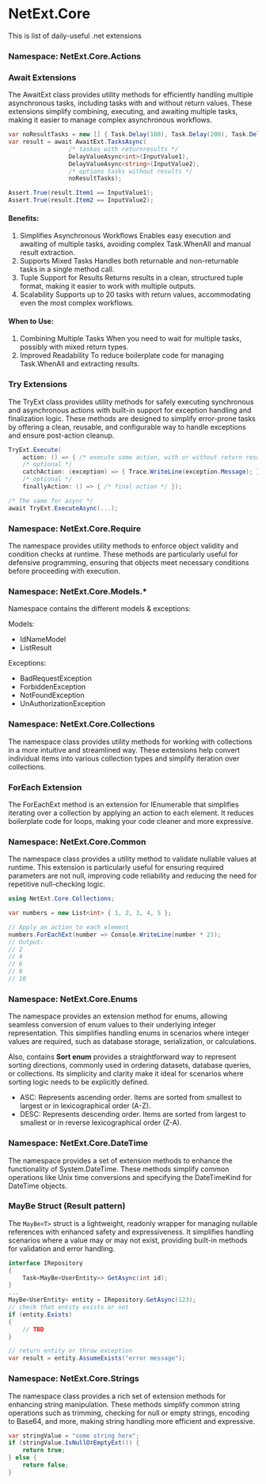 # NetExt.Core
This is list of daily-useful .net extensions

### Namespace: NetExt.Core.Actions

### Await Extensions
The AwaitExt class provides utility methods for efficiently handling multiple asynchronous tasks, including tasks with and without return values. These extensions simplify combining, executing, and awaiting multiple tasks, making it easier to manage complex asynchronous workflows.
```csharp
var noResultTasks = new [] { Task.Delay(100), Task.Delay(200), Task.Delay(300) };
var result = await AwaitExt.TasksAsync(
                 /* taskas with returnresults */
                 DelayValueAsync<int>(InputValue1),
                 DelayValueAsync<string>(InputValue2),
                 /* options tasks without results */
                 noResultTasks);

Assert.True(result.Item1 == InputValue1);
Assert.True(result.Item2 == InputValue2);
```
#### Benefits:
1. Simplifies Asynchronous Workflows
Enables easy execution and awaiting of multiple tasks, avoiding complex Task.WhenAll and manual result extraction.
2. Supports Mixed Tasks
Handles both returnable and non-returnable tasks in a single method call.
3. Tuple Support for Results
Returns results in a clean, structured tuple format, making it easier to work with multiple outputs.
4. Scalability
Supports up to 20 tasks with return values, accommodating even the most complex workflows.

#### When to Use:
1. Combining Multiple Tasks
When you need to wait for multiple tasks, possibly with mixed return types.
2. Improved Readability
To reduce boilerplate code for managing Task.WhenAll and extracting results.

### Try Extensions
The TryExt class provides utility methods for safely executing synchronous and asynchronous actions with built-in support for exception handling and finalization logic. These methods are designed to simplify error-prone tasks by offering a clean, reusable, and configurable way to handle exceptions and ensure post-action cleanup.
```csharp
TryExt.Execute(
    action: () => { /* execute some action, with or without return result */ },
    /* optional */
    catchAction: (exception) => { Trace.WriteLine(exception.Message); },
    /* optional */
    finallyAction: () => { /* final action */ });

/* The same for async */
await TryExt.ExecuteAsync(...);
```

### Namespace: NetExt.Core.Require
The namespace provides utility methods to enforce object validity and condition checks at runtime. These methods are particularly useful for defensive programming, ensuring that objects meet necessary conditions before proceeding with execution.

### Namespace: NetExt.Core.Models.*
Namespace contains the different models & exceptions:

Models:
* IdNameModel
* ListResult

Exceptions:
* BadRequestException
* ForbiddenException
* NotFoundException
* UnAuthorizationException

### Namespace: NetExt.Core.Collections
The namespace class provides utility methods for working with collections in a more intuitive and streamlined way. These extensions help convert individual items into various collection types and simplify iteration over collections.

### ForEach Extension
The ForEachExt method is an extension for IEnumerable<T> that simplifies iterating over a collection by applying an action to each element. It reduces boilerplate code for loops, making your code cleaner and more expressive.

### Namespace: NetExt.Core.Common
The namespace class provides a utility method to validate nullable values at runtime. This extension is particularly useful for ensuring required parameters are not null, improving code reliability and reducing the need for repetitive null-checking logic.
```csharp
using NetExt.Core.Collections;

var numbers = new List<int> { 1, 2, 3, 4, 5 };

// Apply an action to each element
numbers.ForEachExt(number => Console.WriteLine(number * 2));
// Output:
// 2
// 4
// 6
// 8
// 10
```

### Namespace: NetExt.Core.Enums
The namespace provides an extension method for enums, allowing seamless conversion of enum values to their underlying integer representation. This simplifies handling enums in scenarios where integer values are required, such as database storage, serialization, or calculations.

Also, contains **Sort enum** provides a straightforward way to represent sorting directions, commonly used in ordering datasets, database queries, or collections. Its simplicity and clarity make it ideal for scenarios where sorting logic needs to be explicitly defined.
* ASC: Represents ascending order. Items are sorted from smallest to largest or in lexicographical order (A-Z).
* DESC: Represents descending order. Items are sorted from largest to smallest or in reverse lexicographical order (Z-A).

### Namespace: NetExt.Core.DateTime
The namespace provides a set of extension methods to enhance the functionality of System.DateTime. These methods simplify common operations like Unix time conversions and specifying the DateTimeKind for DateTime objects.

### MayBe Struct (Result pattern)
The `MayBe<T>` struct is a lightweight, readonly wrapper for managing nullable references with enhanced safety and expressiveness. It simplifies handling scenarios where a value may or may not exist, providing built-in methods for validation and error handling.
```csharp
interface IRepository
{
    Task<MayBe<UserEntity>> GetAsync(int id); 
}
...
MayBe<UserEntity> entity = IRepository.GetAsync(123);
// check that entity exists or not
if (entity.Exists)
{
    // TBD
}

// return entity or throw exception
var result = entity.AssumeExists("error message");
```

### Namespace: NetExt.Core.Strings
The namespace class provides a rich set of extension methods for enhancing string manipulation. These methods simplify common string operations such as trimming, checking for null or empty strings, encoding to Base64, and more, making string handling more efficient and expressive.
```csharp
var stringValue = "some string here";
if (stringValue.IsNullOrEmptyExt()) {
    return true;
} else {
    return false;
}
```

